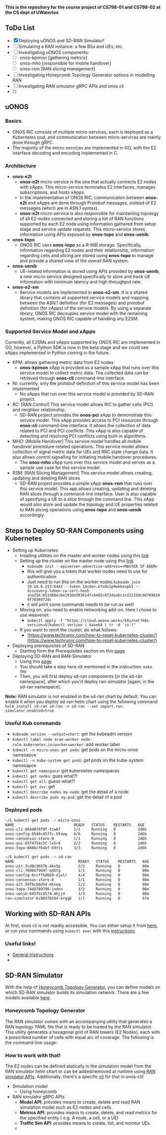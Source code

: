 **This is the repository for the course project of CS798-01 and CS798-02 at the CS dept of UWaterloo**

## ToDo List
- [x] Deploying uONOS and SD-RAN Simulator! 
- [ ] Simulating a RAN instance: a few BSs and UEs, etc.
- [ ] Investigating uONOS components: 
  - [ ] onos-kpimon [gathering metrics]
  - [ ] onos-mho [responsible for mobile handover]
  - [ ] onos-rsm [RAN slicing management]
- [ ] Investigating Honeycomb Topology Generator options in modelling RAN
- [ ] Investigating RAN simulator gRPC APIs and onos cli
- [ ] 

## uONOS 

### Basics
- ONOS RIC consists of multiple micro-services, each is deployed as a Kubernetes pod, and communication between micro-services are mainly done through gRPC.
- The majority of the micro-services are implemented in GO, with the E2 interface decoding and encoding implemented in C.

### Architecture
- **onos-e2t**
  - **onos-e2t** micro-service is the one that actually connects E2 nodes with xApps. This micro-service terminates E2 interfaces, manages subscriptions, and hosts xApps.
  - In the implementation of ONOS RIC, communication between **onos-e2t** and xApps are done through Protobuf messages, instead of E2 messages (which are in ASN.1 syntax).
  - **onos-e2t** micro-service is also responsible for maintaining topology of all E2 nodes connected and storing a list of RAN functions supported by each E2 node using information gathered from setup stage and service update requests. This micro-service stores information using APIs exposed by **onos-topo** and **onos-uenib**.
- **onos-topo**
  - ONOS RIC uses **onos-topo** as a R-NIB storage. Specifically, information regarding E2 nodes and their relationship, information regarding cells and slicing are stored using **onos-topo** to manage and provide a shared view of the overall RAN system.
- **onos-uenib**
  - UE-related information is stored using APIs provided by **onos-uenib**, a new micro-service designed specifically to store and track UE information with minimum latency and high throughput rate.
- **onos-e2-sm**
  - Service models are implemented in **onos-e2-sm**. It is a shared library that contains all supported service models and mapping between the ASN.1 definition (for E2 messages) and protobuf definition (for xApps) of the service models. By using a separate library, ONOS RIC decouples service model with the remaining system, making ONOS RIC capable of handling any E2SM.

### Supported Service Model and xApps
Currently, all E2SMs and xApps supported by ONOS RIC are implemented in GO, however, a Python SDK is now in the beta stage and we could see xApps implemented in Python coming in the future. 
- KPM: allows gathering metric data from E2 nodes
  - **onos-kpimon** xApp is provided as a sample xApp that runs over this service model to collect metric data. The collected data can be retrieved through **onos-cli** command-line interface.
- NI: currently, only the protobuf definition of this service model has been implemented
  - No xApps that run over this service model is provided by SD-RAN project.
- RC: [RAN Control] This service model allows RIC to gather cells (PCI) and neighbor relationship.
  - SD-RAN project provides the **onos-pci** xApp to demonstrate this service model. This xApp provides access to PCI resources through **onos-cli** command-line interface. It allows the collection of data related to PCI and PCI conflicts. This xApp is also capable of detecting and resolving PCI conflicts using built-in algorithms.
- MHO: [Mobile Handover] This service model handles all mobile handover procedure-related operations. This service model allows collection of signal metric data for UEs and RRC state change data. It also allows control signalling for initiating mobile handover procedures.
  - The **onos-mho** xApp runs over this service model and serves as a sample use case for this service model.
- RSM: [RAN Slicing Management] This service model allows creating, updating and deleting RAN slices
  - SD-RAN project provides a simple xApp **onos-rsm** that runs over this service model. This app allows creating, updating and deleting RAN slices through a command-line interface. User is also capable of specifying a UE to a slice through the command line. This xApp would also store and update the topology and UE properties related to RAN slicing operations using **onos-topo** and **onos-uenib** accordingly.


## Steps to Deploy SD-RAN Components using Kubernetes
- Setting up Kubernetes
  - Insalling utilities on the master and worker nodes using this [link](https://kubernetes.io/docs/setup/production-environment/tools/kubeadm/install-kubeadm/)
  - Setting up the cluster on the master node using this [link](https://kubernetes.io/docs/setup/production-environment/tools/kubeadm/create-cluster-kubeadm/)
    - ``kubeadm init --apiserver-advertise-address=<MASTER IP ADDR>``
    - this will give you a token that worker nodes need to use for authentication
    - Just need to run this on the worker nodes:``kubeadm join 10.10.0.213:6443 --token 1ms8en.e7odz1p9wk6xupb1	--discovery-token-ca-cert-hash sha256:051d68ecbe193de503614fc6402c872daabc1cd1131dcdd7496349f7036972dc``
    - it will print some commands needs to be run as well!
  - Moving on, you need to enable networking add-on. Here I chose to use weavenet:
    - ``kubectl apply -f "https://cloud.weave.works/k8s/net?k8s-version=$(kubectl version | base64 | tr -d '\n')"``
  - If you want to reinit the cluster, do what follows:
    - [https://www.techrunnr.com/how-to-reset-kubernetes-cluster/](https://www.techrunnr.com/how-to-reset-kubernetes-cluster/)
- Deploying prerequisites of SD-RAN  
  - Starting form the Prerequisites section on this [page](https://docs.onosproject.org/developers/deploy_with_helm/)
- Deploying SD-RAN and RAN-Simulator
  - Using this [page](https://github.com/onosproject/ran-simulator/blob/master/docs/quick_start.md)
  - You should take a step here nit mentioned in the instruction: ``make dep``
  - Then, you will first deploy sd-ran components [in the sd-ran namespace], after which you'd deploy ran-simulator [again, in the sd-ran namespace].

**Note:**
RAN simulator is not enabled in the sd-ran chart by default. You can enable it when you deploy sd-ran helm chart using the following command
``helm install sd-ran sd-ran -n sd-ran --set import.ran-simulator.enabled=true``

### Useful Kub commands
- ``kubeadm version --output=short``: get the kubeadm version
- ``kubectl label node oran-worker node-role.kubernetes.io/worker=worker``: add worker label 
- ``kubectl -n micro-onos get pods``: get pods on the micro-onos namesapce
- ``kubectl -n kube-system get pods``: get pods on the kube-system namesapce
- ``kubectl get namespace``: get kubernetes namespaces
- ``kubectl get nodes``: gues what?! 
- ``kubectl get all``: guess what?! 
- ``kubectl get svc``: get 
- ``kubectl describe nodes my-node``: get the detail of a node
- ``kubectl describe pods my-pod``: get the detail of a pod

### Deployed pods

``` Bash
~/$ kubectl get pods -n micro-onos
NAME                           READY   STATUS    RESTARTS   AGE
onos-cli-86448f879f-tzw67      1/1     Running   0          2d6h
onos-config-6546c457fc-h5vwg   6/6     Running   0          2d6h
onos-consensus-store-0         1/1     Running   0          2d6h
onos-gui-65f4754c5f-lx5r8      2/2     Running   0          2d6h
onos-topo-8666cfb4bf-h9tts     3/3     Running   0          2d6h
```

``` Bash
~/$ kubectl get pods -n sd-ran
NAME                             READY   STATUS    RESTARTS   AGE
onos-a1t-7cd8c9697b-4kn5p        2/2     Running   0          98m
onos-cli-769bbf9d4f-q45tg        1/1     Running   0          98m
onos-config-6ccff5d6b9-djwlr     4/4     Running   0          98m
onos-consensus-store-0           1/1     Running   0          98m
onos-e2t-59fbcb6d54-mhxwq        3/3     Running   0          98m
onos-topo-7448789796-jndsn       3/3     Running   0          98m
onos-uenib-645fbc8574-4hjj4      3/3     Running   0          98m
ran-simulator-6c9697b594-mrgg8   1/1     Running   0          57m
```

## Working with SD-RAN APIs
At first, onos cli is not readily accessible. You can either setup it from [here](https://docs.onosproject.org/onos-cli/docs/setup/), or run your commands using ``kubectl exec`` with this [instructions](https://kubernetes.io/docs/reference/generated/kubectl/kubectl-commands#exec) 

### Useful links!
- [General Instructions](https://docs.onosproject.org/onos-cli/docs/cli/onos/) 
- 

## SD-RAN Simulator
With the help of [Honeycomb Topology Generator](https://github.com/onosproject/ran-simulator/blob/master/docs/topology_generator.md), you can define models on which SD-RAN simulator builds its simulation network. There are a few models available [here](https://github.com/onosproject/sdran-helm-charts/tree/master/ran-simulator/files/model). 

### Honeycomb Topology Generator
The RAN simulator comes with an accompanying utility that generates a RAN topology YAML file that is ready to be loaded by the RAN simulator. This utility generates a hexagonal grid of RAN towers (E2 Nodes), each with a prescribed number of cells with equal arc of coverage. The following is the command-line usage:

### How to work with that!
The E2 nodes can be defined statically in the simulation model from the RAN simulator helm chart or can be added/removed at runtime using [RAN simulator APIs](https://github.com/onosproject/onos-api/). Additionally, there's a specific [cli](https://github.com/onosproject/onos-cli/blob/master/docs/cli/onos_ransim.md) for that in onos-cli! 
- Simulation model
  - Using honeycomb
- RAN simulator gRPC APIs
  - **Model API**: provides means to create, delete and read RAN simulation model such as E2 nodes and cells.
  - **Metrics API**: provides means to create, delete, and read metrics for the specified entity ( e.g. A node, a cell, or a UE)
  - **Traffic Sim API**: provides means to create, list, and monitor UEs.
  - 


